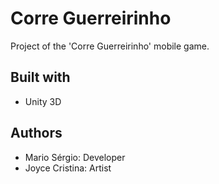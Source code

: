 # Corre Guerreirinho

Project of the 'Corre Guerreirinho' mobile game.

## Built with

- Unity 3D

## Authors

- Mario Sérgio: Developer
- Joyce Cristina: Artist
